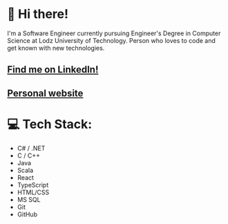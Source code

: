 # 👋 Hi there!

 I'm a Software Engineer currently pursuing Engineer's Degree in Computer Science at Lodz University of Technology. Person who loves to code and get known with new technologies.

## <a href="https://www.linkedin.com/in/jaqubm/" target="_blank" style="color: inherit;">Find me on LinkedIn!</a>

## <a href="https://jaqubm.dev/" target="_blank" style="color: inherit;">Personal website</a>

# 💻 Tech Stack:

- C# / .NET
- C / C++
- Java
- Scala
- React
- TypeScript
- HTML/CSS
- MS SQL
- Git
- GitHub
